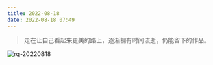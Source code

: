 ```yaml
---
title: 2022-08-18
date: 2022-08-18 07:49
---
```


> 走在让自己看起来更美的路上，逐渐拥有时间流逝，仍能留下的作品​​​​。


![rq-20220818](http://images.iotop.work/upic/2022818-rq-20220818.jpg)